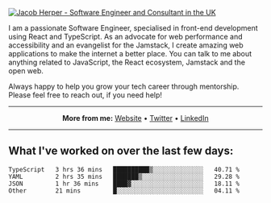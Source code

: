 [![Jacob Herper - Software Engineer and Consultant in the UK](https://res.cloudinary.com/jacobherper/image/upload/v1641506277/gh-image.png)](https://jacobherper.com/)

I am a passionate Software Engineer, specialised in front-end development using React and TypeScript. As an advocate for web performance and accessibility and an evangelist for the Jamstack, I create amazing web applications to make the internet a better place. You can talk to me about anything related to JavaScript, the React ecosystem, Jamstack and the open web.

Always happy to help you grow your tech career through mentorship. Please feel free to reach out, if you need help!

---

<p align="center">
  <strong>More from me:</strong> 
  <a href="https://jacobherper.com/">Website</a> •
  <a href="https://twitter.com/intent/follow?screen_name=jakeherp&tw_p=followbutton">Twitter</a> •
  <a href="https://www.linkedin.com/in/jacobherper/">LinkedIn</a>
</p>

---

## What I've worked on over the last few days:

<!--START_SECTION:waka-->

```text
TypeScript   3 hrs 36 mins   ██████████▒░░░░░░░░░░░░░░   40.71 %
YAML         2 hrs 35 mins   ███████▒░░░░░░░░░░░░░░░░░   29.28 %
JSON         1 hr 36 mins    ████▓░░░░░░░░░░░░░░░░░░░░   18.11 %
Other        21 mins         █░░░░░░░░░░░░░░░░░░░░░░░░   04.11 %
```

<!--END_SECTION:waka-->
